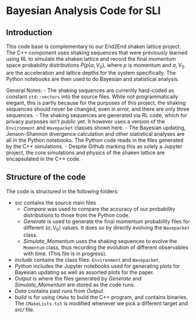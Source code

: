 # Bayesian Analysis Code for SLI 

## Introduction
This code base is complementary to our End2End shaken lattice project. The C++ component uses shaking sequences that were previously learned using RL to simulate the shaken lattice and record the final momentum space probability distributions $P(p|a,V_0)$, where $p$ is momentum and $a,V_0$ are the acceleration and lattice depths for the system specifically. The Python notebooks are then used to do Bayesian and statistical analysis.

General Notes:
    - The shaking sequences are currently hard-coded as constant `std::vectors` into the source files. While not programmatically elegant, this is partly because for the purposes of this project, the shaking sequences should never be changed, even in error, and there are only three sequences.
    - The shaking sequences are generated via RL code, which for privacy purposes isn't public yet. It however uses a version of the `Environment` and `Wavepacket` classes shown here.
    - The Bayesian updating, Jenson-Shannon divergence calculation and other statistical analyses are all in the Python notebooks. The Python code reads in the files generated by the C++ simulations.
    - Despite Github marking this as solely a Jupyter project, the core simulations and physics of the shaken lattice are encapsulated in the C++ code. 

## Structure of the code
The code is structured in the following folders:

- *src* contains the source main files
    - _Compare_ was used to compare the accuracy of our probability distributions to those from the Python code.
    - _Generate_ is used to generate the final momentum probability files for different $(a,V_0)$ values. It does so by directly evolving the `Wavepacket` class.
    - _Simulate\_Momentum_ uses the shaking sequences to evolve the `Momentum` class, thus recording the evolution of different observables with time. (This file is in progress).
- *include* contains the class files: `Environment` and `Wavepacket`.
- *Python* includes the Jupyter notebooks used for generating plots for Bayesian updating as well as assorted plots for the paper.
- *Output* is where the files generated by _Generate_ and _Simulate\_Momentum_ are stored as the code runs.
- *Data* contains past runs from *Output*.
- *build* is for using `CMake` to build the C++ program, and contains binaries. The `CMakeLists.txt` is modified whenever we pick a different target and *src/* file.

